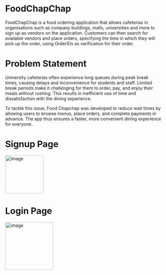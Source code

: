 # FoodChapChap

FoodChapChap is a food ordering application that allows cafeterias in organisations such as company buildings, malls, universities and more to sign up as vendors on the application. Customers can then search for available vendors and place orders, specifying the time in which they will pick up the order, using OrderIDs as verification for their order.

# Problem Statement

University cafeterias often experience long queues during peak break times, causing delays and inconvenience for students and staff. Limited break periods make it challenging for them to order, pay, and enjoy their meals without rushing. This results in inefficient use of time and dissatisfaction with the dining experience.

To tackle this issue, Food Chapchap was developed to reduce wait times by allowing users to browse menus, place orders, and complete payments in advance. The app thus ensures a faster, more convenient dining experience for everyone.

# Signup Page

<img width="123" alt="image" src="https://github.com/user-attachments/assets/1274ff56-6d5e-4f0c-8653-bb9329b93569">

# Login Page

<img width="154" alt="image" src="https://github.com/user-attachments/assets/ef9cf7c1-dd54-4821-b43b-2e524c741c65">
